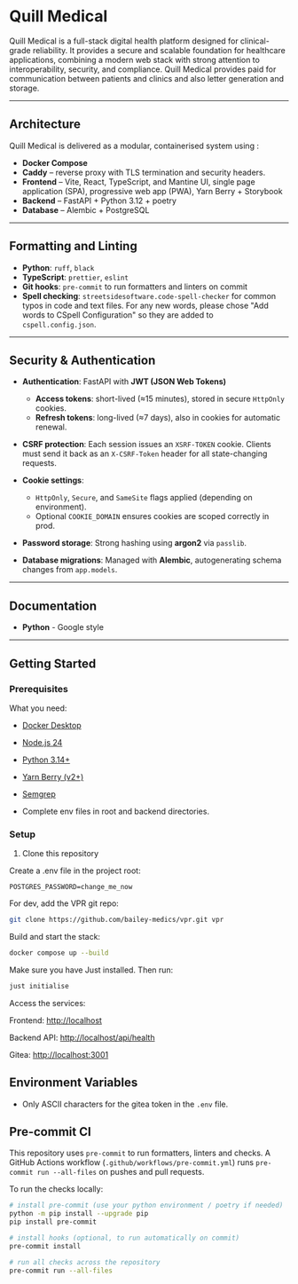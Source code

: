 # Quill Medical

Quill Medical is a full-stack digital health platform designed for clinical-grade reliability.
It provides a secure and scalable foundation for healthcare applications, combining a modern web stack
with strong attention to interoperability, security, and compliance. Quill Medical provides paid for
communication between patients and clinics and also letter generation and storage.

---

## Architecture

Quill Medical is delivered as a modular, containerised system using :

- **Docker Compose**
- **Caddy** – reverse proxy with TLS termination and security headers.
- **Frontend** – Vite, React, TypeScript, and Mantine UI, single page application (SPA), progressive web app (PWA), Yarn Berry + Storybook
- **Backend** – FastAPI + Python 3.12 + poetry
- **Database** – Alembic + PostgreSQL

---

## Formatting and Linting

- **Python**: `ruff`, `black`
- **TypeScript**: `prettier`, `eslint`
- **Git hooks**: `pre-commit` to run formatters and linters on commit
- **Spell checking**: `streetsidesoftware.code-spell-checker` for common typos in code and text files. For any new words, please chose "Add words to CSpell Configuration" so they are added to `cspell.config.json`.

---

## Security & Authentication

- **Authentication**: FastAPI with **JWT (JSON Web Tokens)**

  - **Access tokens**: short-lived (≈15 minutes), stored in secure `HttpOnly` cookies.
  - **Refresh tokens**: long-lived (≈7 days), also in cookies for automatic renewal.

- **CSRF protection**: Each session issues an `XSRF-TOKEN` cookie. Clients must send it back as an `X-CSRF-Token` header for all state-changing requests.

- **Cookie settings**:

  - `HttpOnly`, `Secure`, and `SameSite` flags applied (depending on environment).
  - Optional `COOKIE_DOMAIN` ensures cookies are scoped correctly in prod.

- **Password storage**: Strong hashing using **argon2** via `passlib`.

- **Database migrations**: Managed with **Alembic**, autogenerating schema changes from `app.models`.

---

## Documentation

- **Python** - Google style

---

## Getting Started

### Prerequisites

What you need:

- [Docker Desktop](https://www.docker.com/products/docker-desktop/)
- [Node.js 24](https://nodejs.org/)
- [Python 3.14+](https://www.python.org/)
- [Yarn Berry (v2+)](https://yarnpkg.com/getting-started/install)
- [Semgrep](https://semgrep.dev/docs/getting-started/)

- Complete env files in root and backend directories.

### Setup

1. Clone this repository

Create a .env file in the project root:

```text
POSTGRES_PASSWORD=change_me_now
```

For dev, add the VPR git repo:

```bash
git clone https://github.com/bailey-medics/vpr.git vpr
```

Build and start the stack:

```bash
docker compose up --build
```

Make sure you have Just installed. Then run:

```bash
just initialise
```

Access the services:

Frontend: <http://localhost>

Backend API: <http://localhost/api/health>

Gitea: <http://localhost:3001>

## Environment Variables

- Only ASCII characters for the gitea token in the `.env` file.

## Pre-commit CI

This repository uses `pre-commit` to run formatters, linters and checks. A GitHub Actions workflow (`.github/workflows/pre-commit.yml`) runs `pre-commit run --all-files` on pushes and pull requests.

To run the checks locally:

```bash
# install pre-commit (use your python environment / poetry if needed)
python -m pip install --upgrade pip
pip install pre-commit

# install hooks (optional, to run automatically on commit)
pre-commit install

# run all checks across the repository
pre-commit run --all-files
```
